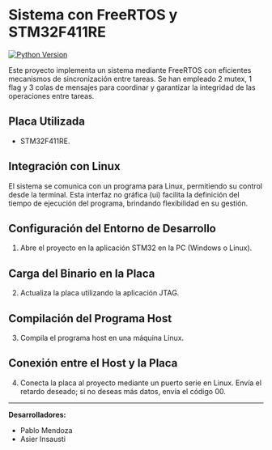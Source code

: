 # Sistema con FreeRTOS y STM32F411RE
[![Python Version](https://img.shields.io/pypi/pyversions/nd2.svg?color=green)](https://python.org)

Este proyecto implementa un sistema mediante FreeRTOS con eficientes mecanismos de sincronización entre tareas. Se han empleado 2 mutex, 1 flag y 3 colas de mensajes para coordinar y garantizar la integridad de las operaciones entre tareas.

## Placa Utilizada
- STM32F411RE.

## Integración con Linux
El sistema se comunica con un programa para Linux, permitiendo su control desde la terminal. Esta interfaz no gráfica (ui) facilita la definición del tiempo de ejecución del programa, brindando flexibilidad en su gestión.

## Configuración del Entorno de Desarrollo

1. Abre el proyecto en la aplicación STM32 en la PC (Windows o Linux).

## Carga del Binario en la Placa

2. Actualiza la placa utilizando la aplicación JTAG.

## Compilación del Programa Host

3. Compila el programa host en una máquina Linux.

## Conexión entre el Host y la Placa

4. Conecta la placa al proyecto mediante un puerto serie en Linux. Envía el retardo deseado; si no deseas más datos, envía el código 00.

---

**Desarrolladores:**
- Pablo Mendoza
- Asier Insausti

